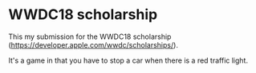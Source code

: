 # WWDC18 scholarship

This my submission for the WWDC18 scholarship (https://developer.apple.com/wwdc/scholarships/).

It's a game in that you have to stop a car when there is a red traffic light.
